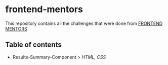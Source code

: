 # frontend-mentors

This repository contains all the challenges that were done from [FRONTEND MENTORS](https://www.frontendmentor.io/challenges/)

## Table of contents

- Results-Summary-Component > *HTML, CSS*
